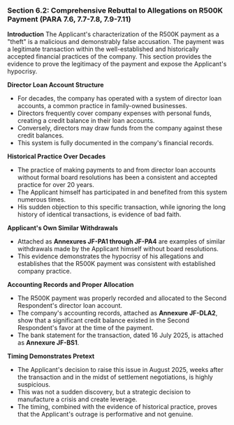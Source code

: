 ### Section 6.2: Comprehensive Rebuttal to Allegations on R500K Payment (PARA 7.6, 7.7-7.8, 7.9-7.11)

**Introduction**
The Applicant's characterization of the R500K payment as a "theft" is a malicious and demonstrably false accusation. The payment was a legitimate transaction within the well-established and historically accepted financial practices of the company. This section provides the evidence to prove the legitimacy of the payment and expose the Applicant's hypocrisy.

**Director Loan Account Structure**
- For decades, the company has operated with a system of director loan accounts, a common practice in family-owned businesses.
- Directors frequently cover company expenses with personal funds, creating a credit balance in their loan accounts.
- Conversely, directors may draw funds from the company against these credit balances.
- This system is fully documented in the company's financial records.

**Historical Practice Over Decades**
- The practice of making payments to and from director loan accounts without formal board resolutions has been a consistent and accepted practice for over 20 years.
- The Applicant himself has participated in and benefited from this system numerous times.
- His sudden objection to this specific transaction, while ignoring the long history of identical transactions, is evidence of bad faith.

**Applicant's Own Similar Withdrawals**
- Attached as **Annexures JF-PA1 through JF-PA4** are examples of similar withdrawals made by the Applicant himself without board resolutions.
- This evidence demonstrates the hypocrisy of his allegations and establishes that the R500K payment was consistent with established company practice.

**Accounting Records and Proper Allocation**
- The R500K payment was properly recorded and allocated to the Second Respondent's director loan account.
- The company's accounting records, attached as **Annexure JF-DLA2**, show that a significant credit balance existed in the Second Respondent's favor at the time of the payment.
- The bank statement for the transaction, dated 16 July 2025, is attached as **Annexure JF-BS1**.

**Timing Demonstrates Pretext**
- The Applicant's decision to raise this issue in August 2025, weeks after the transaction and in the midst of settlement negotiations, is highly suspicious.
- This was not a sudden discovery, but a strategic decision to manufacture a crisis and create leverage.
- The timing, combined with the evidence of historical practice, proves that the Applicant's outrage is performative and not genuine.
